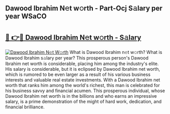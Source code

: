 ## Dawood Ibrahim N𝚎t w𝚘rth - Part-Ocj S𝚊lary per year WSaCO

# <h2><a href="http://gc1hpud.nevu.top/?p=Dawood+Ibrahim">🔗 👉🔴 Dawood Ibrahim N𝚎t w𝚘rth - S𝚊lary</a></h2>

[![Dawood Ibrahim N𝚎t W𝚘rth](https://i.imgur.com/Oavwk0R.jpeg)](http://gc1hpud.nevu.top/?p=Dawood+Ibrahim)
What is Dawood Ibrahim n𝚎t w𝚘rth? What is Dawood Ibrahim s𝚊lary per year?
This prosperous person's Dawood Ibrahim net worth is considerable, placing him among the industry's elite. His salary is considerable, but it is eclipsed by Dawood Ibrahim net worth, which is rumored to be even larger as a result of his various business interests and valuable real estate investments. With a Dawood Ibrahim net worth that ranks him among the world's richest, this man is celebrated for his business savvy and financial acumen. This prosperous individual, whose Dawood Ibrahim net worth is in the billions and who earns an impressive salary, is a prime demonstration of the might of hard work, dedication, and financial brilliance.

